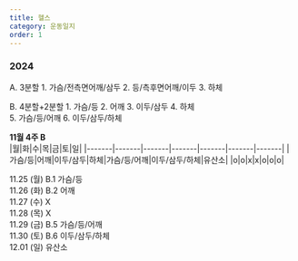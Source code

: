 ```yaml
---
title: 헬스
category: 운동일지
order: 1
---
```

### 2024  
A. 3분할
    1. 가슴/전측면어깨/삼두 2. 등/측후면어깨/이두 3. 하체  

B. 4분할+2분할
    1. 가슴/등 2. 어깨 3. 이두/삼두 4. 하체  
    5. 가슴/등/어깨 6. 이두/삼두/하체  
  
**11월 4주 B**  
|월|화|수|목|금|토|일|
|-------|-------|-------|-------|-------|-------|-------|
|가슴/등|어깨|이두/삼두|하체|가슴/등/어깨|이두/삼두/하체|유산소|
|o|o|x|x|o|o|o|

11.25 (월)    B.1 가슴/등  
11.26 (화)    B.2 어깨  
11.27 (수)    X  
11.28 (목)    X  
11.29 (금)    B.5 가슴/등/어깨  
11.30 (토)    B.6 이두/삼두/하체  
12.01 (일)    유산소  
  